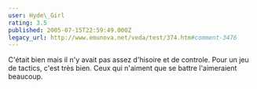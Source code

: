 ```yaml
---
user: Hyde\_Girl
rating: 3.5
published: 2005-07-15T22:59:49.000Z
legacy_url: http://www.emunova.net/veda/test/374.htm#comment-3476
---
```

C'était bien mais il n'y avait pas assez d'hisoire et de controle. Pour un jeu de tactics, c'est très bien. Ceux qui n'aiment que se battre l'aimeraient beaucoup.